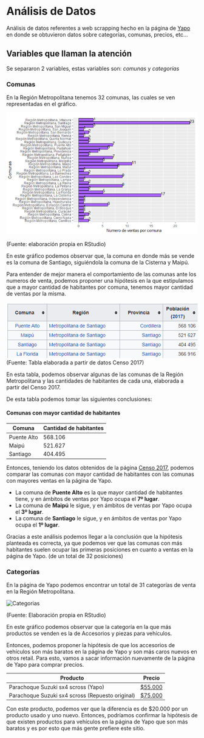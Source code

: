# Análisis de Datos 

Análisis de datos referentes a web scrapping hecho en la página de [Yapo](https://www.yapo.cl/region_metropolitana?ca=15_s&o=) en donde se obtuvieron datos sobre categorías, comunas, precios, etc...

## Variables que llaman la atención

Se separaron 2 variables, estas variables son: *comunas* y *categorías* 

### Comunas 

En la Región Metropolitana tenemos 32 comunas, las cuales se ven representadas en el gráfico. 

![Comunas](https://raw.githubusercontent.com/Xiomycv/TrabajoGraficos/master/Gráfico_comunas.png)

(Fuente: elaboración propia en RStudio)

En este gráfico podemos observar que, la comuna en donde más se vende es la comuna de Santiago, siguiéndola la comuna de la Cisterna y Maipú.

Para entender de mejor manera el comportamiento de las comunas ante los numeros de venta, podemos proponer una hipótesis en la que estipulamos que a mayor cantidad de habitantes por comuna, tenemos mayor cantidad de ventas por la misma. 

![Habitantes por comuna](https://github.com/Xiomycv/TrabajoGraficos/blob/master/Tabladecomunasyhabitantes.png)
(Fuente: Tabla elaborada a partir de datos Censo 2017)

En esta tabla, podemos observar algunas de las comunas de la Región Metropolitana y las cantidades de habitantes de cada una, elaborada a partir del Censo 2017.

De esta tabla podemos tomar las siguientes conclusiones: 

#### Comunas con mayor cantidad de habitantes

| Comuna | Cantidad de habitantes |
| ------------- | ------------- |
| Puente Alto  | 568.106  |
| Maipú  | 521.627  |
| Santiago  | 404.495 |


Entonces, teniendo los datos obtenidos de la página [Censo 2017](http://www.censo2017.cl/descargue-aqui-resultados-de-comunas/), podemos comparar las comunas con mayor cantidad de habitantes con las comunas con mayores ventas en la página de Yapo. 

+ La comuna de **Puente Alto** es la que mayor cantidad de habitantes tiene, y en ámbitos de ventas por Yapo ocupa el **7º lugar**.
+ La comuna de **Maipú** le sigue, y en ámbitos de ventas por Yapo ocupa el **3º lugar**.
+ La comuna de **Santiago** le sigue, y en ámbitos de ventas por Yapo ocupa el **1º lugar**. 

Gracias a este análisis podemos llegar a la conclusión que la hipótesis planteada es correcta, ya que podemos ver que las comunas con más habitantes suelen ocupar las primeras posiciones en cuanto a ventas en la página de Yapo. (de un total de 32 posiciones)

### Categorías 

En la página de Yapo podemos encontrar un total de 31 categorías de venta en la Región Metropolitana. 

![Categorias](https://raw.githubusercontent.com/Xiomycv/TrabajoGraficos/master/Gráfico_categorias.png)

(Fuente: Elaboración propia en RStudio)

En este gráfico podemos observar que la categoría en la que más productos se venden es la de Accesorios y piezas para vehículos.

Entonces, podemos proponer la hipótesis de que los accesorios de vehículos son más baratos en la página de Yapo y son más caros nuevos en otros retail. 
Para esto, vamos a sacar información nuevamente de la página de Yapo para comprar precios. 

| Producto | Precio |
| ------------- | ------------- |
| Parachoque Suzuki sx4 scross (Yapo) | [$55.000](https://www.yapo.cl/region_metropolitana/accesorios_vehiculos/parachoque_suzuki_sx4_scross_envio_regiones_73763604.htm?ca=15_s&oa=73763604&xsp=31)  |
| Parachoque Suzuki sx4 scross (Repuesto original) | [$75.000](https://repuestosoriginales.cl/parachoque/5307-parachoque-delantero-suzuki-sx4-s-cross-08-11.html)  |

Con este producto, podemos ver que la diferencia es de $20.000 por un producto usado y uno nuevo. Entonces, podríamos confirmar la hipótesis de que existen productos para vehículos en la página de Yapo que son más baratos y es por esto que más gente prefiere este sitio. 




